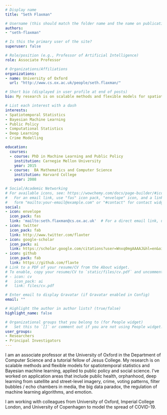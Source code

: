 ```yaml
---
# Display name
title: "Seth Flaxman"

# Username (this should match the folder name and the name on publications)
authors:
- "seth-flaxman"

# Is this the primary user of the site?
superuser: false

# Role/position (e.g., Professor of Artificial Intelligence)
role: Associate Professor

# Organizations/Affiliations
organizations:
- name: University of Oxford 
  url: "http://www.cs.ox.ac.uk/people/seth.flaxman/"

# Short bio (displayed in user profile at end of posts)
bio: My research is on scalable methods and flexible models for spatiotemporal statistics and Bayesian machine learning, applied to public policy and social science. 

# List each interest with a dash
interests:
- Spatiotemporal Statistics
- Bayesian Machine Learning
- Public Policy
- Computational Statistics
- Deep Learning
- Crime Modelling

education:
  courses:
  - course: PhD in Machine Learning and Public Policy
    institution: Carnegie Mellon University
    year: 2015
  - course:  BA Mathematics and Computer Science
    institution: Harvard College
    year: 2008

# Social/Academic Networking
# For available icons, see: https://wowchemy.com/docs/page-builder/#icons
#   For an email link, use "fas" icon pack, "envelope" icon, and a link in the
#   form "mailto:your-email@example.com" or "#contact" for contact widget.
social:
- icon: envelope
  icon_pack: fas
  link: 'mailto:seth.flaxman@cs.ox.ac.uk'  # For a direct email link, use "mailto:test@example.org".
- icon: twitter
  icon_pack: fab
  link: http://www.twitter.com/flaxter
- icon: google-scholar
  icon_pack: ai
  link: https://scholar.google.com/citations?user=Wnxq0mgAAAAJ&hl=en&oi=ao
- icon: github
  icon_pack: fab
  link: https://github.com/flaxte
# Link to a PDF of your resume/CV from the About widget.
# To enable, copy your resume/CV to `static/files/cv.pdf` and uncomment the lines below.
# - icon: cv
#   icon_pack: ai
#   link: files/cv.pdf

# Enter email to display Gravatar (if Gravatar enabled in Config)
email: ""

# Highlight the author in author lists? (true/false)
highlight_name: false

# Organizational groups that you belong to (for People widget)
#   Set this to `[]` or comment out if you are not using People widget.
user_groups:
- Researchers
- Principal Investigators
---
```


I am an associate professor at the University of Oxford in the Department of Computer Science and a tutorial fellow of Jesus College. My research is on scalable methods and flexible models for spatiotemporal statistics and Bayesian machine learning, applied to public policy and social science. I’ve worked on application areas that include public health, orphanhood, deep learning from satellite and street-level imagery, crime, voting patterns, filter bubbles / echo chambers in media, the big data paradox, the regulation of machine learning algorithms, and emotion.

 
I am working with colleagues from University of Oxford, Imperial College London, and University of Copenhagen to model the spread of COVID-19.